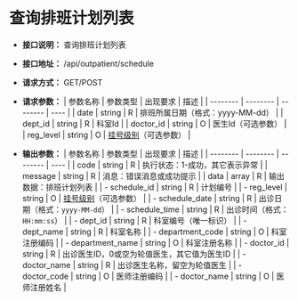 # 查询排班计划列表

- **接口说明：** 查询排班计划列表
- **接口地址：** /api/outpatient/schedule
- **请求方式：** GET/POST
- **请求参数：**
    | 参数名称 | 参数类型 | 出现要求 | 描述 |
    | -------- | -------- | -------- | ---- |
    | date | string | R | 排班所属日期（格式：yyyy-MM-dd） |
    | dept_id | string | R | 科室Id |
    | doctor_id | string | O | 医生Id（可选参数） |
    | reg_level | string | O | [挂号级别](enums?id=reg_level)（可选参数） |

- **输出参数：**
    | 参数名称 | 参数类型 | 出现要求 | 描述 |
    | -------- | -------- | -------- | ---- |
    | code | string | R | 执行状态：1-成功，其它表示异常 |
    | message | string | R | 消息：错误消息或成功提示 |
    | data | array | R | 输出数据：排班计划列表 |
    | - schedule_id | string | R | 计划编号 |
    | - reg_level | string | O | [挂号级别](enums?id=reg_level)（可选参数） |
    | - schedule_date | string | R | 出诊日期（格式：`yyyy-MM-dd`） |
    | - schedule_time | string | R | 出诊时间（格式：`HH:mm:ss`） |
    | - dept_id | string | R | 科室编号（唯一标识） |
    | - dept_name | string | R | 科室名称 |
    | - department_code | string | O | 科室注册编码 |
    | - department_name | string | O | 科室注册名称 |
    | - doctor_id | string | R | 出诊医生ID，0或空为轮值医生，其它值为医生ID |
    | - doctor_name | string | R | 出诊医生名称，留空为轮值医生 |
    | - doctor_code | string | O | 医师注册编码 |
    | - doctor_name | string | O | 医师注册姓名 |